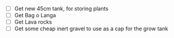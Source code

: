 
- [ ] Get new 45cm tank, for storing plants
- [ ] Get Bag o Langa
- [ ] Get Lava rocks
- [ ] Get some cheap inert gravel to use as a cap for the grow tank
